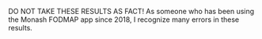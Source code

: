 DO NOT TAKE THESE RESULTS AS FACT! As someone who has been using the Monash FODMAP app since 2018, I recognize many errors in these results.